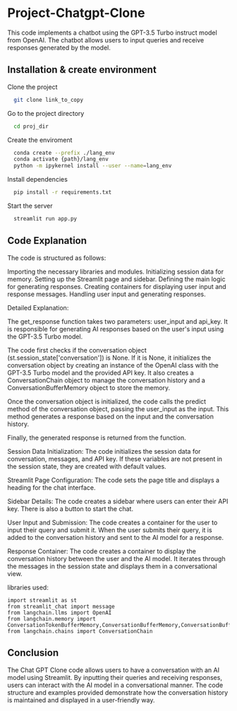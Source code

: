 # Project-Chatgpt-Clone

This code implements a chatbot using the GPT-3.5 Turbo instruct model from OpenAI. The chatbot allows users to input queries and receive responses generated by the model.

## Installation & create environment

Clone the project

```bash
  git clone link_to_copy
```

Go to the project directory

```bash
  cd proj_dir
```

Create the enviroment

```bash
  conda create --prefix ./lang_env
  conda activate {path}/lang_env
  python -m ipykernel install --user --name=lang_env
```

Install dependencies

```bash
  pip install -r requirements.txt
```

Start the server

```bash
  streamlit run app.py
```

## Code Explanation

The code is structured as follows:

Importing the necessary libraries and modules.
Initializing session data for memory.
Setting up the Streamlit page and sidebar.
Defining the main logic for generating responses.
Creating containers for displaying user input and response messages.
Handling user input and generating responses.

Detailed Explanation:

The get_response function takes two parameters: user_input and api_key. It is responsible for generating AI responses based on the user's input using the GPT-3.5 Turbo model.

The code first checks if the conversation object (st.session_state['conversation']) is None. If it is None, it initializes the conversation object by creating an instance of the OpenAI class with the GPT-3.5 Turbo model and the provided API key. It also creates a ConversationChain object to manage the conversation history and a ConversationBufferMemory object to store the memory.

Once the conversation object is initialized, the code calls the predict method of the conversation object, passing the user_input as the input. This method generates a response based on the input and the conversation history.

Finally, the generated response is returned from the function.

Session Data Initialization: The code initializes the session data for conversation, messages, and API key. If these variables are not present in the session state, they are created with default values.

Streamlit Page Configuration: The code sets the page title and displays a heading for the chat interface.

Sidebar Details: The code creates a sidebar where users can enter their API key. There is also a button to start the chat.

User Input and Submission: The code creates a container for the user to input their query and submit it. When the user submits their query, it is added to the conversation history and sent to the AI model for a response.

Response Container: The code creates a container to display the conversation history between the user and the AI model. It iterates through the messages in the session state and displays them in a conversational view.

libraries used:

```
import streamlit as st
from streamlit_chat import message
from langchain.llms import OpenAI
from langchain.memory import ConversationTokenBufferMemory,ConversationBufferMemory,ConversationBufferWindowMemory,ConversationSummaryMemory
from langchain.chains import ConversationChain
```

## Conclusion

The Chat GPT Clone code allows users to have a conversation with an AI model using Streamlit. By inputting their queries and receiving responses, users can interact with the AI model in a conversational manner. The code structure and examples provided demonstrate how the conversation history is maintained and displayed in a user-friendly way.
